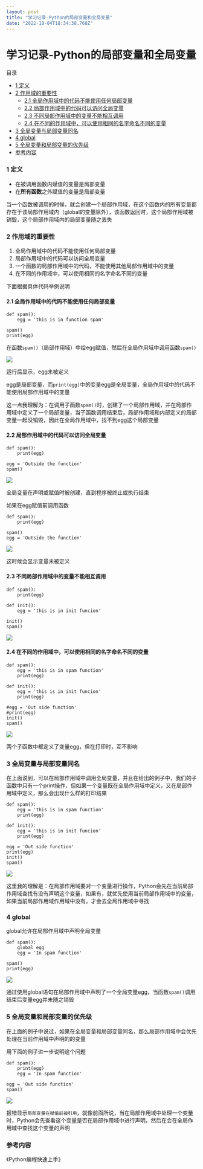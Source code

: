 ```yaml
---
layout: post
title: "学习记录-Python的局部变量和全局变量"
date: "2022-10-04T18:34:38.768Z"
---
```

学习记录-Python的局部变量和全局变量
=====================

目录

*   [1 定义](#1-定义)
*   [2 作用域的重要性](#2-作用域的重要性)
    *   [2.1 全局作用域中的代码不能使用任何局部变量](#21-全局作用域中的代码不能使用任何局部变量)
    *   [2.2 局部作用域中的代码可以访问全局变量](#22-局部作用域中的代码可以访问全局变量)
    *   [2.3 不同局部作用域中的变量不能相互调用](#23-不同局部作用域中的变量不能相互调用)
    *   [2.4 在不同的作用域中，可以使用相同的名字命名不同的变量](#24-在不同的作用域中可以使用相同的名字命名不同的变量)
*   [3 全局变量与局部变量同名](#3-全局变量与局部变量同名)
*   [4 global](#4-global)
*   [5 全局变量和局部变量的优先级](#5-全局变量和局部变量的优先级)
*   [参考内容](#参考内容)

### 1 定义

*   在被调用函数内赋值的变量是局部变量
*   在**所有函数**之外赋值的变量是局部变量

当一个函数被调用的时候，就会创建一个局部作用域，在这个函数内的所有变量都存在于该局部作用域内（global的变量除外），该函数返回时，这个局部作用域被销毁，这个局部作用域内的局部变量随之丢失

### 2 作用域的重要性

1.  全局作用域中的代码不能使用任何局部变量
2.  局部作用域中的代码可以访问全局变量
3.  一个函数的局部作用域中的代码，不能使用其他局部作用域中的变量
4.  在不同的作用域中，可以使用相同的名字命名不同的变量

下面根据具体代码举例说明

#### 2.1 全局作用域中的代码不能使用任何局部变量

    def spam():
        egg = 'this is in function spam'
        
    spam()
    print(egg)
    

在函数`spam()`（局部作用域）中给egg赋值，然后在全局作用域中调用函数`spam()`

![](https://zbtimage.oss-cn-nanjing.aliyuncs.com/img_for_typora202210041715709.png)

运行后显示，egg未被定义

egg是局部变量，而`print(egg)`中的变量egg是全局变量，全局作用域中的代码不能使用局部作用域中的变量

这一点我理解为：在调用子函数`spam()`时，创建了一个局部作用域，并在局部作用域中定义了一个局部变量，当子函数调用结束后，局部作用域和内部定义的局部变量一起没销毁，因此在全局作用域中，找不到egg这个局部变量

#### 2.2 局部作用域中的代码可以访问全局变量

    def spam():
        print(egg)
    
    egg = 'Outside the function'
    spam()
    

![](https://zbtimage.oss-cn-nanjing.aliyuncs.com/img_for_typora202210041723427.png)

全局变量在声明或赋值时被创建，直到程序被终止或执行结束

如果在egg赋值前调用函数

    def spam():
        print(egg)
    
    spam()
    egg = 'Outside the function'
    

![](https://zbtimage.oss-cn-nanjing.aliyuncs.com/img_for_typora202210041726626.png)

这时候会显示变量未被定义

#### 2.3 不同局部作用域中的变量不能相互调用

    def spam():
        print(egg)
    
    def init():
        egg = 'this is in init funcion'
    
    init()
    spam()
    

![](https://zbtimage.oss-cn-nanjing.aliyuncs.com/img_for_typora202210041729190.png)

#### 2.4 在不同的作用域中，可以使用相同的名字命名不同的变量

    def spam():
        egg = 'this is in spam function'
        print(egg)
    
    def init():
        egg = 'this is in init funcion'
        print(egg)
    
    #egg = 'Out side function'
    #print(egg)
    init()
    spam()
    

![](https://zbtimage.oss-cn-nanjing.aliyuncs.com/img_for_typora202210041732347.png)

两个子函数中都定义了变量egg，但在打印时，互不影响

### 3 全局变量与局部变量同名

在上面说到，可以在局部作用域中调用全局变量，并且在给出的例子中，我们的子函数中只有一个print操作，但如果一个变量既在全局作用域中定义，又在局部作用域中定义，那么会出现什么样的打印结果

    def spam():
        egg = 'this is in spam function'
        print(egg)
    
    def init():
        egg = 'this is in init funcion'
        print(egg)
    
    egg = 'Out side function'
    print(egg)
    init()
    spam()
    

![](https://zbtimage.oss-cn-nanjing.aliyuncs.com/img_for_typora202210041741796.png)

这里我的理解是：在局部作用域要对一个变量进行操作，Python会先在当前局部作用域查找有没有声明这个变量，如果有，就优先使用当前局部作用域中的变量，如果当前局部作用域作用域中没有，才会去全局作用域中寻找

### 4 global

global允许在局部作用域中声明全局变量

    def spam():
        global egg
        egg = 'In spam function'
    
    spam()
    print(egg)
    

![](https://zbtimage.oss-cn-nanjing.aliyuncs.com/img_for_typora202210041749697.png)

通过使用global语句在局部作用域中声明了一个全局变量egg，当函数`spam()`调用结束后变量egg并未随之销毁

### 5 全局变量和局部变量的优先级

在上面的例子中说过，如果在全局变量和局部变量同名，那么局部作用域中会优先处理在当前作用域中声明的的变量

用下面的例子进一步说明这个问题

    def spam():
        print(egg)
        egg = 'In spam function'
    
    egg = 'Out side function'
    spam()
    

![](https://zbtimage.oss-cn-nanjing.aliyuncs.com/img_for_typora202210041804721.png)

报错显示`局部变量在赋值前被引用`，就像前面所说，当在局部作用域中处理一个变量时，Python会先查看这个变量是否在局部作用域中进行声明，然后在会在全局作用域中查找这个变量的声明

### 参考内容

《Python编程快速上手》